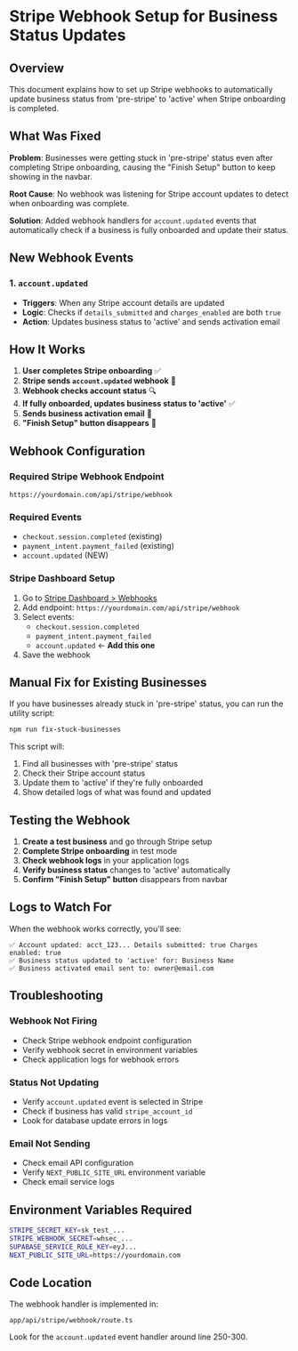 # Stripe Webhook Setup for Business Status Updates

## Overview

This document explains how to set up Stripe webhooks to automatically update business status from 'pre-stripe' to 'active' when Stripe onboarding is completed.

## What Was Fixed

**Problem**: Businesses were getting stuck in 'pre-stripe' status even after completing Stripe onboarding, causing the "Finish Setup" button to keep showing in the navbar.

**Root Cause**: No webhook was listening for Stripe account updates to detect when onboarding was complete.

**Solution**: Added webhook handlers for `account.updated` events that automatically check if a business is fully onboarded and update their status.

## New Webhook Events

### 1. `account.updated`
- **Triggers**: When any Stripe account details are updated
- **Logic**: Checks if `details_submitted` and `charges_enabled` are both `true`
- **Action**: Updates business status to 'active' and sends activation email

## How It Works

1. **User completes Stripe onboarding** ✅
2. **Stripe sends `account.updated` webhook** 📡
3. **Webhook checks account status** 🔍
4. **If fully onboarded, updates business status to 'active'** ✅
5. **Sends business activation email** 📧
6. **"Finish Setup" button disappears** 🎉

## Webhook Configuration

### Required Stripe Webhook Endpoint
```
https://yourdomain.com/api/stripe/webhook
```

### Required Events
- `checkout.session.completed` (existing)
- `payment_intent.payment_failed` (existing)
- `account.updated` (NEW)

### Stripe Dashboard Setup
1. Go to [Stripe Dashboard > Webhooks](https://dashboard.stripe.com/webhooks)
2. Add endpoint: `https://yourdomain.com/api/stripe/webhook`
3. Select events:
   - `checkout.session.completed`
   - `payment_intent.payment_failed`
   - `account.updated` ← **Add this one**
4. Save the webhook

## Manual Fix for Existing Businesses

If you have businesses already stuck in 'pre-stripe' status, you can run the utility script:

```bash
npm run fix-stuck-businesses
```

This script will:
1. Find all businesses with 'pre-stripe' status
2. Check their Stripe account status
3. Update them to 'active' if they're fully onboarded
4. Show detailed logs of what was found and updated

## Testing the Webhook

1. **Create a test business** and go through Stripe setup
2. **Complete Stripe onboarding** in test mode
3. **Check webhook logs** in your application logs
4. **Verify business status** changes to 'active' automatically
5. **Confirm "Finish Setup" button** disappears from navbar

## Logs to Watch For

When the webhook works correctly, you'll see:
```
✅ Account updated: acct_123... Details submitted: true Charges enabled: true
✅ Business status updated to 'active' for: Business Name
✅ Business activated email sent to: owner@email.com
```

## Troubleshooting

### Webhook Not Firing
- Check Stripe webhook endpoint configuration
- Verify webhook secret in environment variables
- Check application logs for webhook errors

### Status Not Updating
- Verify `account.updated` event is selected in Stripe
- Check if business has valid `stripe_account_id`
- Look for database update errors in logs

### Email Not Sending
- Check email API configuration
- Verify `NEXT_PUBLIC_SITE_URL` environment variable
- Check email service logs

## Environment Variables Required

```bash
STRIPE_SECRET_KEY=sk_test_...
STRIPE_WEBHOOK_SECRET=whsec_...
SUPABASE_SERVICE_ROLE_KEY=eyJ...
NEXT_PUBLIC_SITE_URL=https://yourdomain.com
```

## Code Location

The webhook handler is implemented in:
```
app/api/stripe/webhook/route.ts
```

Look for the `account.updated` event handler around line 250-300.
